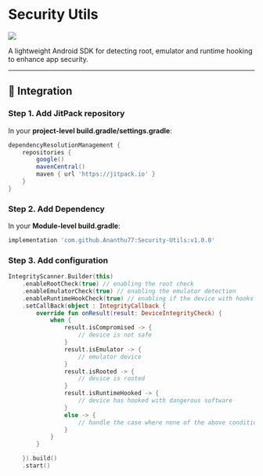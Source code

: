 # Security Utils

[![](https://jitpack.io/v/yourusername/RootIntegritySDK.svg)](https://jitpack.io/#yourusername/RootIntegritySDK)

A lightweight Android SDK for detecting root, emulator and runtime hooking to enhance app security.

---

## 🚀 **Integration**

### **Step 1. Add JitPack repository**

In your **project-level build.gradle/settings.gradle**:

```gradle
dependencyResolutionManagement {
    repositories {
        google()
        mavenCentral()
        maven { url 'https://jitpack.io' }
    }
}
```
### **Step 2. Add Dependency**

In your **Module-level build.gradle**:

```gradle
implementation 'com.github.Ananthu77:Security-Utils:v1.0.0'
```
### **Step 3. Add configuration**

```kotlin
IntegrityScanner.Builder(this)
    .enableRootCheck(true) // enabling the root check
    .enableEmulatorCheck(true) // enabling the emulator detection
    .enableRuntimeHookCheck(true) // enabling if the device with hooks to bypass
    .setCallBack(object : IntegrityCallback {
        override fun onResult(result: DeviceIntegrityCheck) {
            when {
                result.isCompromised -> {
                    // device is not safe
                }
                result.isEmulator -> {
                    // emulator device
                }
                result.isRooted -> {
                    // device is rooted
                }
                result.isRuntimeHooked -> {
                    // device has hooked with dangerous software
                }
                else -> {
                    // handle the case where none of the above conditions are met
                }
            }
        }

    }).build()
    .start()
```

